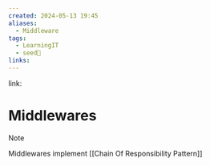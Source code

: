 ```yaml
---
created: 2024-05-13 19:45
aliases:
  - Middleware
tags:
  - LearningIT
  - seed🌱
links:
---
```


link:

# Middlewares


> [!note] 
> Middlewares implement [[Chain Of Responsibility Pattern]]
